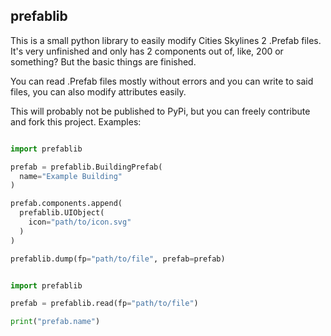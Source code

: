 ## prefablib

This is a small python library to easily modify Cities Skylines 2 .Prefab files.
It's very unfinished and only has 2 components out of, like, 200 or something? But the basic things are finished.

You can read .Prefab files mostly without errors and you can write to said files, you can also modify attributes easily.

This will probably not be published to PyPi, but you can freely contribute and fork this project.
Examples:

```python

import prefablib

prefab = prefablib.BuildingPrefab(
  name="Example Building"
)

prefab.components.append(
  prefablib.UIObject(
    icon="path/to/icon.svg"
  )
)

prefablib.dump(fp="path/to/file", prefab=prefab)

```

```python

import prefablib

prefab = prefablib.read(fp="path/to/file")

print("prefab.name")

```
